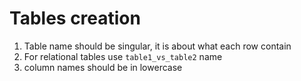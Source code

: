 # Tables creation

1. Table name should be singular, it is about what each row contain
2. For relational tables use `table1_vs_table2` name
3. column names should be in lowercase